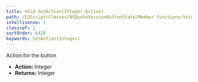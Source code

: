 ```yaml
---
title: Void SetAction(Integer Action)
path: /EJScript/Classes/NSQuoteVersionButtonState/Member functions/Void SetAction(Integer p_0)
intellisense: 1
classref: 1
sortOrder: 6428
keywords: SetAction(Integer)
---
```



Action for the button



* **Action:** Integer
* **Returns:** Integer



